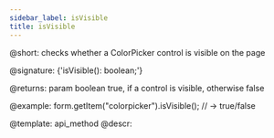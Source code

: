 ```yaml
---
sidebar_label: isVisible
title: isVisible
---          
```


@short: checks whether a ColorPicker control is visible on the page

@signature: {'isVisible(): boolean;'}

@returns:
param   boolean     true, if a control is visible, otherwise false


@example:
form.getItem("colorpicker").isVisible(); 
// -> true/false


@template: api_method
@descr:


